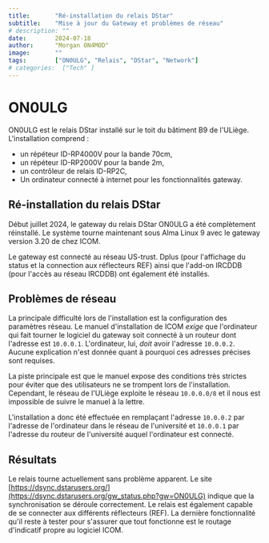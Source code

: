 ```yaml
---
title:       "Ré-installation du relais DStar"
subtitle:    "Mise à jour du Gateway et problèmes de réseau"
# description: ""
date:        2024-07-18
author:      "Morgan ON4MOD"
image:       ""
tags:        ["ON0ULG", "Relais", "DStar", "Network"]
# categories:  ["Tech" ]
---
```


# ON0ULG

ON0ULG est le relais DStar installé sur le toit du bâtiment B9 de l'ULiège.
L'installation comprend :
- un répéteur ID-RP4000V pour la bande 70cm,
- un répéteur ID-RP2000V pour la bande 2m,
- un contrôleur de relais ID-RP2C,
- Un ordinateur connecté à internet pour les fonctionnalités gateway. 

## Ré-installation du relais DStar

Début juillet 2024, le gateway du relais DStar ON0ULG a été complètement réinstallé.
Le système tourne maintenant sous Alma Linux 9 avec le gateway version 3.20 de chez ICOM. 

Le gateway est connecté au réseau US-trust. Dplus (pour l'affichage du status et la connection aux réflecteurs REF) ainsi que l'add-on IRCDDB (pour l'accès au réseau IRCDDB) ont également été installés.

## Problèmes de réseau

La principale difficulté lors de l'installation est la configuration des paramètres réseau. Le manuel d'installation de ICOM *exige* que l'ordinateur qui fait tourner le logiciel du gateway soit connecté à un routeur dont l'adresse est `10.0.0.1`. L'ordinateur, lui, *doit* avoir l'adresse `10.0.0.2`. Aucune explication n'est donnée quant à pourquoi ces adresses précises sont requises. 

La piste principale est que le manuel expose des conditions très strictes pour éviter que des utilisateurs ne se trompent lors de l'installation. Cependant, le réseau de l'ULiège exploite le réseau `10.0.0.0/8` et il nous est impossible de suivre le manuel à la lettre. 

L'installation a donc été effectuée en remplaçant l'adresse `10.0.0.2` par l'adresse de l'ordinateur dans le réseau de l'université et `10.0.0.1` par l'adresse du routeur de l'université auquel l'ordinateur est connecté.

## Résultats

Le relais tourne actuellement sans problème apparent. Le site [https://dsync.dstarusers.org/](https://dsync.dstarusers.org/gw_status.php?gw=ON0ULG) indique que la synchronisation se déroule correctement. Le relais est également capable de se connecter aux différents réflecteurs (REF). La dernière fonctionnalité qu'il reste à tester pour s'assurer que tout fonctionne est le routage d'indicatif propre au logiciel ICOM.